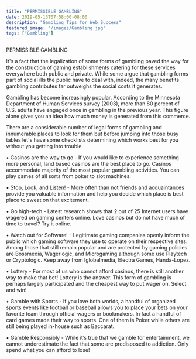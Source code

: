 ```yaml
---
title: "PERMISSIBLE GAMBLING"
date: 2019-05-13T07:58:00-08:00
description: "Gambling Tips for Web Success"
featured_image: "/images/Gambling.jpg"
tags: ["Gambling"]
---
```


PERMISSIBLE GAMBLING

It's a fact that the legalization of some forms of gambling paved the way for the construction of gaming establishments catering for these services everywhere both public and private. While some argue that gambling forms part of social ills the public have to deal with, indeed, the many benefits gambling contributes far outweighs the social costs it generates. 

Gambling has become increasingly popular. According to the Minnesota Department of Human Services survey (2003), more than 80 percent of U.S. adults have engaged once in gambling in the previous year. This figure alone gives you an idea how much money is generated from this commerce.

There are a considerable number of legal forms of gambling and innumerable places to look for them but before jumping into those busy tables let's have some checklists determining which works best for you without you getting into trouble.

• Casinos are the way to go - If you would like to experience something more personal, land based casinos are the best place to go. Casinos accommodate majority of the most popular gambling activities. You can play games of all sorts from poker to slot machines.

• Stop, Look, and Listen! - More often than not friends and acquaintances provide you valuable information and help you decide which place is best place to sweat on that excitement.

• Go high-tech - Latest research shows that 2 out of 25 Internet users have wagered on gaming centers online. Love casinos but do not have much of time to travel? Try it online.

• Watch out for Software! - Legitimate gaming companies openly inform the public which gaming software they use to operate on their respective sites. Among those that still remain popular and are protected by gaming policies are Bossmedia, Wagerlogic, and Microgaming although some use Playtech or Cryptologic. Keep away from Iglobalmedia, Electra Games, Handa-Lopez.

• Lottery - For most of us who cannot afford casinos, there is still another way to make that bet! Lottery is the answer. This form of gambling is perhaps largely participated and the cheapest way to put wager on. Select and win!

• Gamble with Sports - If you love both worlds, a handful of organized sports events like football or baseball allows you to place your bets on your favorite team through official wagers or bookmakers. In fact a handful of card games made their way to sports. One of them is Poker while others are still being played in-house such as Baccarat.

• Gamble Responsibly - While it’s true that we gamble for entertainment, we cannot underestimate the fact that some are predisposed to addiction. Only spend what you can afford to lose!

